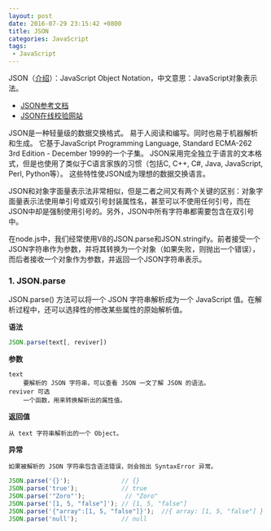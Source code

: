 ```yaml
---
layout: post
date: 2016-07-29 23:15:42 +0800
title: JSON
categories: JavaScript
tags:
 - JavaScript
---
```


JSON（[介绍](http://www.json.org/json-zh.html)）：JavaScript Object Notation，中文意思：JavaScript对象表示法。  


- [JSON参考文档](https://developer.mozilla.org/zh-CN/docs/Web/JavaScript/Reference/Global_Objects/JSON)  
- [JSON在线校验网站](http://www.kjson.com/)

JSON是一种轻量级的数据交换格式。 易于人阅读和编写。同时也易于机器解析和生成。 它基于JavaScript Programming Language, Standard ECMA-262 3rd Edition - December 1999的一个子集。 JSON采用完全独立于语言的文本格式，但是也使用了类似于C语言家族的习惯（包括C, C++, C#, Java, JavaScript, Perl, Python等）。 这些特性使JSON成为理想的数据交换语言。  

JSON和对象字面量表示法非常相似，但是二者之间又有两个关键的区别：对象字面量表示法使用单引号或双引号封装属性名，甚至可以不使用任何引号，而在JSON中却是强制使用引号的。另外，JSON中所有字符串都需要包含在双引号中。

在node.js中，我们经常使用V8的JSON.parse和JSON.stringify。前者接受一个JSON字符串作为参数，并将其转换为一个对象（如果失败，则抛出一个错误），而后者接收一个对象作为参数，并返回一个JSON字符串表示。  

### 1. JSON.parse  

JSON.parse() 方法可以将一个 JSON 字符串解析成为一个 JavaScript 值。在解析过程中，还可以选择性的修改某些属性的原始解析值。  

**语法**  

```javascript
JSON.parse(text[, reviver])

```


**参数**

```  
text
    要解析的 JSON 字符串，可以查看 JSON 一文了解 JSON 的语法。
reviver 可选
    一个函数，用来转换解析出的属性值。 
```  


**返回值**  

```
从 text 字符串解析出的一个 Object。
``` 

**异常**  

```
如果被解析的 JSON 字符串包含语法错误，则会抛出 SyntaxError 异常。
```  


```javascript
JSON.parse('{}');              // {}
JSON.parse('true');            // true
JSON.parse('"Zoro"');           // "Zoro"
JSON.parse('[1, 5, "false"]'); // [1, 5, "false"]
JSON.parse('{"array":[1, 5, "false"]}');  //{ array: [1, 5, "false"] }
JSON.parse('null');            // null

```




